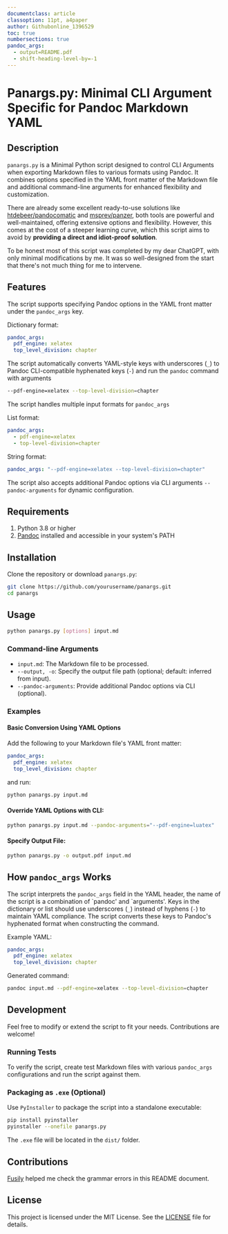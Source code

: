 ```yaml
---
documentclass: article
classoption: 11pt, a4paper
author: Githubonline_1396529
toc: true
numbersections: true
pandoc_args:
  - output=README.pdf
  - shift-heading-level-by=-1
---
```


# Panargs.py: Minimal CLI Argument Specific for Pandoc Markdown YAML

## Description

`panargs.py` is a Minimal Python script designed to control CLI Arguments when exporting Markdown files to various formats using Pandoc. It combines options specified in the YAML front matter of the Markdown file and additional command-line arguments for enhanced flexibility and customization.

There are already some excellent ready-to-use solutions like [htdebeer/pandocomatic](https://github.com/htdebeer/pandocomatic) and [msprev/panzer](https://github.com/msprev/panzer/), both tools are powerful and well-maintained, offering extensive options and flexibility. However, this comes at the cost of a steeper learning curve, which this script aims to avoid by **providing a direct and idiot-proof solution**.

To be honest most of this script was completed by my dear ChatGPT, with only minimal modifications by me. It was so well-designed from the start that there's not much thing for me to intervene. 

## Features

The script supports specifying Pandoc options in the YAML front matter under the `pandoc_args` key.

Dictionary format:

```yaml
pandoc_args:
  pdf_engine: xelatex
  top_level_division: chapter
```

The script automatically converts YAML-style keys with underscores (`_`) to Pandoc CLI-compatible hyphenated keys (`-`) and run the `pandoc` command with arguments

```bash
--pdf-engine=xelatex --top-level-division=chapter
```

The script handles multiple input formats for `pandoc_args`

List format:

```yaml
pandoc_args:
  - pdf-engine=xelatex
  - top-level-division=chapter
```

String format:

```yaml
pandoc_args: "--pdf-engine=xelatex --top-level-division=chapter"
```

The script also accepts additional Pandoc options via CLI arguments `--pandoc-arguments` for dynamic configuration.

## Requirements

1. Python 3.8 or higher
2. [Pandoc](https://pandoc.org) installed and accessible in your system's PATH

## Installation

Clone the repository or download `panargs.py`:

```bash
git clone https://github.com/yourusername/panargs.git
cd panargs
```

## Usage

```bash
python panargs.py [options] input.md
```

### Command-line Arguments

- `input.md`: The Markdown file to be processed.
- `--output, -o`: Specify the output file path (optional; default: inferred from input).
- `--pandoc-arguments`: Provide additional Pandoc options via CLI (optional).

### Examples

#### Basic Conversion Using YAML Options

Add the following to your Markdown file's YAML front matter:

```yaml
pandoc_args:
  pdf_engine: xelatex
  top_level_division: chapter
```

and run:

```bash
python panargs.py input.md
```

#### Override YAML Options with CLI:

```bash
python panargs.py input.md --pandoc-arguments="--pdf-engine=luatex"
```

#### Specify Output File:

```bash
python panargs.py -o output.pdf input.md
```

## How `pandoc_args` Works

The script interprets the `pandoc_args` field in the YAML header, the name of the script is a combination of \`pandoc' and \`arguments'. Keys in the dictionary or list should use underscores (`_`) instead of hyphens (`-`) to maintain YAML compliance. The script converts these keys to Pandoc's hyphenated format when constructing the command.

Example YAML:

```yaml
pandoc_args:
  pdf_engine: xelatex
  top_level_division: chapter
```

Generated command:
```bash
pandoc input.md --pdf-engine=xelatex --top-level-division=chapter
```

## Development

Feel free to modify or extend the script to fit your needs. Contributions are welcome!

### Running Tests

To verify the script, create test Markdown files with various `pandoc_args` configurations and run the script against them.

### Packaging as `.exe` (Optional)

Use `PyInstaller` to package the script into a standalone executable:

```bash
pip install pyinstaller
pyinstaller --onefile panargs.py
```
The `.exe` file will be located in the `dist/` folder.

## Contributions

[Fusily](https://github.com/Fusily) helped me check the grammar errors in this README document.

## License

This project is licensed under the MIT License. See the [LICENSE](LICENSE) file for details.

